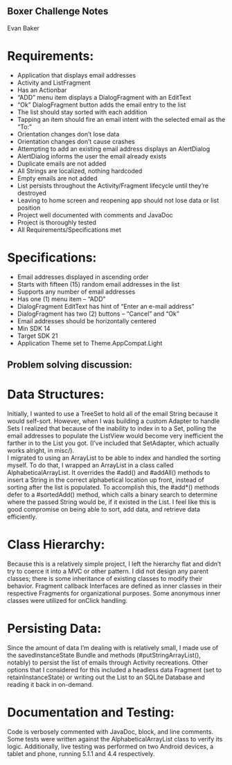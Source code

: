 ## Boxer Challenge Notes  
Evan Baker


# Requirements:  
* Application that displays email addresses 
* Activity and ListFragment  
* Has an Actionbar  
* “ADD” menu item displays a DialogFragment with an EditText  
* “Ok” DialogFragment button adds the email entry to the list  
* The list should stay sorted with each addition  
* Tapping an item should fire an email intent with the selected email as the “To:”  
* Orientation changes don’t lose data  
* Orientation changes don’t cause crashes  
* Attempting to add an existing email address displays an AlertDialog  
* AlertDialog informs the user the email already exists  
* Duplicate emails are not added  
* All Strings are localized, nothing hardcoded  
* Empty emails are not added  
* List persists throughout the Activity/Fragment lifecycle until they’re destroyed  
* Leaving to home screen and reopening app should not lose data or list position  
* Project well documented with comments and JavaDoc  
* Project is thoroughly tested  
* All Requirements/Specifications met  


# Specifications:    
* Email addresses displayed in ascending order  
* Starts with fifteen (15) random email addresses in the list  
* Supports any number of email addresses  
* Has one (1) menu item – “ADD”  
* DialogFragment EditText has hint of “Enter an e-mail address”  
* DialogFragment has two (2) buttons – “Cancel” and “Ok”  
* Email addresses should be horizontally centered  
* Min SDK 14  
* Target SDK 21  
* Application Theme set to Theme.AppCompat.Light  


## Problem solving discussion:  
# Data Structures:  
Initially, I wanted to use a TreeSet to hold all of the email String because it would self-sort. However, when I was building a custom Adapter to handle Sets I realized that because of the inability to index in to a Set, polling the email addresses to populate the ListView would become very inefficient the farther in to the List you got. (I’ve included that SetAdapter, which actually works alright, in misc/).  
I migrated to using an ArrayList to be able to index and handled the sorting myself. To do that, I wrapped an ArrayList in a class called AlphabeticalArrayList. It overrides the #add() and #addAll() methods to insert a String in the correct alphabetical location up front, instead of sorting after the list is populated. To accomplish this, the #add*() methods defer to a #sortedAdd() method, which calls a binary search to determine where the passed String would be, if it existed in the List. I feel like this is good compromise on being able to sort, add data, and retrieve data efficiently.

# Class Hierarchy:  
Because this is a relatively simple project, I left the hierarchy flat and didn’t try to coerce it into a MVC or other pattern. I did not design any parent classes; there is some inheritance of existing classes to modify their behavior.
Fragment callback Interfaces are defined as inner classes in their respective Fragments for organizational purposes.
Some anonymous inner classes were utilized for onClick handling.

# Persisting Data:  
Since the amount of data I’m dealing with is relatively small, I made use of the savedInstanceState Bundle and methods (#putStringArrayList(), notably) to persist the list of emails through Activity recreations. Other options that I considered for this included a headless data Fragment (set to retainInstanceState) or writing out the List to an SQLite Database and reading it back in on-demand. 

# Documentation and Testing:  
Code is verbosely commented with JavaDoc, block, and line comments. Some tests were written against the AlphabeticalArrayList class to verify its logic. Additionally, live testing was performed on two Android devices, a tablet and phone, running 5.1.1 and 4.4 respectively.

